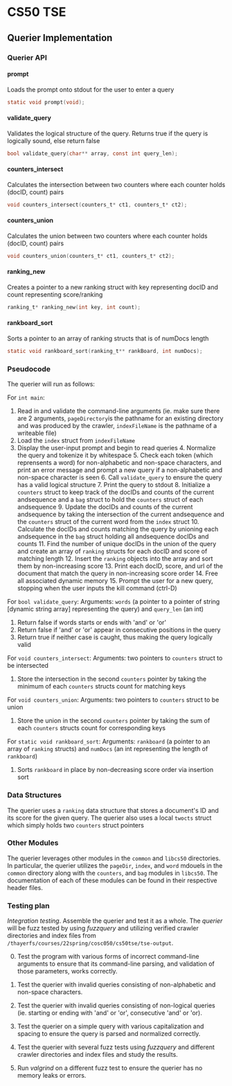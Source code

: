 # CS50 TSE

## Querier Implementation

### Querier API

#### prompt
Loads the prompt onto stdout for the user to enter a query
```c
static void prompt(void); 
```
#### validate_query
Validates the logical structure of the query. Returns true if the query is logically sound, else return false
```c
bool validate_query(char** array, const int query_len);
```
#### counters_intersect
Calculates the intersection between two counters where each counter holds (docID, count) pairs
```c
void counters_intersect(counters_t* ct1, counters_t* ct2);
```
#### counters_union
Calculates the union between two counters where each counter holds (docID, count) pairs
```c
void counters_union(counters_t* ct1, counters_t* ct2);
```
#### ranking_new
Creates a pointer to a new ranking struct with key representing docID and count representing score/ranking
```c
ranking_t* ranking_new(int key, int count); 
```
#### rankboard_sort
Sorts a pointer to an array of ranking structs that is of numDocs length
```c
static void rankboard_sort(ranking_t** rankBoard, int numDocs);
```

### Pseudocode

The querier will run as follows:

For `int main`:
1. Read in and validate the command-line arguments (ie. make sure there are 2 arguments, `pageDirectory`is the pathname for an existing directory and was produced by the crawler, `indexFileName` is the pathname of a writeable file)
2. Load the `index` struct from `indexFileName` 
3. Display the user-input prompt and begin to read queries
	4. Normalize the query and tokenize it by whitespace
	5. Check each token (which reprensents a word) for non-alphabetic and non-space characters, and print an error message and prompt a new query if a non-alphabetic and non-space character is seen
	6. Call `validate_query` to ensure the query has a valid logical structure
	7. Print the query to stdout
	8. Initialize a `counters` struct to keep track of the docIDs and counts of the current andsequence and a `bag` struct to hold the `counters` struct of each andsequence
		9. Update the docIDs and counts of the current andsequence by taking the intersection of the current andsequence and the `counters` struct of the current word from the `index` struct
	10. Calculate the docIDs and counts matching the query by unioning each andsequence in the `bag` struct holding all andsequence docIDs and counts
	11. Find the number of unique docIDs in the union of the query and create an array of `ranking` structs for each docID and score of matching length
	12. Insert the `ranking` objects into the array and sort them by non-increasing score
	13. Print each docID, score, and url of the document that match the query in non-increasing score order
	14. Free all associated dynamic memory
	15. Prompt the user for a new query, stopping when the user inputs the kill command (ctrl-D)

For `bool validate_query`:
Arguments: `words` (a pointer to a pointer of string [dynamic string array] representing the query) and `query_len` (an int)
1. Return false if words starts or ends with 'and' or 'or'
2. Return false if 'and' or 'or' appear in consecutive positions in the query
3. Return true if neither case is caught, thus making the query logically valid

For `void counters_intersect`:
Arguments: two pointers to `counters` struct to be intersected
1. Store the intersection in the second `counters` pointer by taking the minimum of each `counters` structs count for matching keys

For `void counters_union`:
Arguments: two pointers to `counters` struct to be union
1. Store the union in the second `counters` pointer by taking the sum of each `counters` structs count for corresponding keys

For `static void rankboard_sort`:
Arguments: `rankboard` (a pointer to an array of `ranking` structs) and `numDocs` (an int representing the length of `rankboard`)
1. Sorts `rankboard` in place by non-decreasing score order via insertion sort

### Data Structures
The querier uses a `ranking` data structure that stores a document's ID and its score for the given query. The querier also uses a local `twocts` struct which simply holds two `counters` struct pointers

### Other Modules
The querier leverages other modules in the `common` and `libcs50` directories. In particular, the querier utilizes the `pageDir`, `index`, and `word` mdouels in the `common` directory along with the `counters`, and `bag` modules in `libcs50`. The documentation of each of these modules can be found in their respective header files.

### Testing plan

*Integration testing*.  Assemble the querier and test it as a whole.
The *querier* will be fuzz tested by using *fuzzquery* and utilizing verified crawler directories and index files from `/thayerfs/courses/22spring/cosc050/cs50tse/tse-output`.

0. Test the program with various forms of incorrect command-line arguments to ensure that its command-line parsing, and validation of those parameters, works correctly.

0. Test the querier with invalid queries consisting of non-alphabetic and non-space characters.

0. Test the querier with invalid queries consisting of non-logical queries (ie. starting or ending with 'and' or 'or', consecutive 'and' or 'or).

1. Test the querier on a simple query with various capitalization and spacing to ensure the query is parsed and normalized correctly.

2. Test the querier with several fuzz tests using *fuzzquery* and different crawler directories and index files and study the results.

3. Run *valgrind* on a different fuzz test to ensure the querier has no memory leaks or errors.